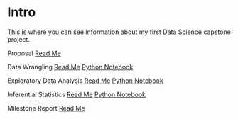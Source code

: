 # Intro
This is where you can see information about my first Data Science capstone project.


Proposal
[Read Me](Proposal.md)

Data Wrangling
[Read Me](Data%20Wrangling.md)
[Python Notebook](Data%20Wrangling.ipynb)

Exploratory Data Analysis
[Read Me](Exploratory%20Data%20Analysis.md)
[Python Notebook](Exploratory%20Data%20Analysis.ipynb)

Inferential Statistics
[Read Me](Inferential%20Statistics.md)
[Python Notebook](Inferential%20Statistics.ipynb)

Milestone Report
[Read Me](Milestone%20Report.md)
